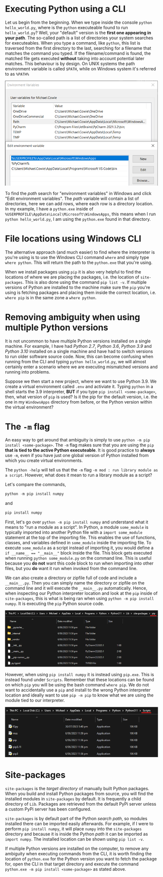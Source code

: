 # Executing Python using a CLI

Let us begin from the beginning. When we type inside the console `python hello_world.py`, where is the `python` executeable found to run `hello_world.py`? Well, your "default" version is the **first one appearing in your path**. The so-called path is a list of directories your system searches for executeables. When you type a command, like `python`, this list is traversed from the first directory to the last, searching for a filename that matches the command you typed. If the filename/command is found, the matched file gets executed **without** taking into account potential later matches. This behaviour is by design. On UNIX systems the path environment variable is called `$PATH`, while on Windows system it's referred to as `%PATH%`

![](./images/environment_variables.png)

To find the *path* search for "environment variables" in Windows and click "Edit environment variables". The *path* variable will contain a list of directories, here we can add rows, where each row is a directory location. In my example, I have a `python.exe` inside of `%USERPROFILE\AppData\Local\Microsoft\WindowsApps`, this means when I run `python hello_world.py`, I am using the `python.exe` found in that directory.

# File locations using Windows CLI

The alternative approach (and much easier) to find where the interpreter is you're using is to use the Windows CLI command `where` and simply type `where python`. This will return the path to the `python.exe` that you're using.

When we install packages using `pip` it is also very helpful to find the locations of where we are placing the packages, i.e. the location of `site-packages`. This is also done using the command `pip list -v`. If multiple versions of Python are installed to the machine make sure the `pip` you're using is fetching packages and placing them inside the correct location, i.e. `where pip` is in the same zone a `where python`.

# Removing ambiguity when using multiple Python versions

It is not uncommon to have multiple Python versions installed on a single machine. For example, I have had *Python 2.7*, *Python 3.6*, *Python 3.9* and *Python 3.10* installed on a single machine and have had to switch versions to run older software source code. Now, this can become confusing when running from the CLI and typing `python hello_world.py`, we will almost certainly enter a scenario where we are executing mismatched versions and running into problems.

Suppose we then start a new project, where we want to use Python 3.9. We create a virtual environment called `.env` and activiate it. Typing `python` in a shell starts the 3.9 interpreter, **BUT** if you type `pip install <some-package>`, then, what version of `pip` is used? Is it the pip for the default version, i.e. the one in my `WindowsApps` directory from before, or the Python version within the virtual environment?

# The `-m` flag

An easy way to get around that ambiguity is simply to use `python -m pip install <some-package>`. The `-m` flag makes sure that you are using the `pip` **that is tied to the active Python executeable**. It is good practice to **always** use `-m`, even if you have just one global version of Python installed from which you create virtual environments.

The `python -help` will tell us that the `-m` flag `-m mod : run library module as a script`. However, what does it mean to run a library module as a script?

Let's compare the commands,

```Python
python -m pip install numpy
```

and

```Python
pip install numpy
```

First, let's go over `python -m pip install numpy` and understand what it means to "run a module as a script". In Python, a module `some_module` is typically imported into another Python file with a `import some_module` statement at the top of the importing file. This enables the use of functions, classes, and variables defined in `some_module` inside the importing file. To execute `some_module` as a script instead of importing it, you would define a `if __name__ == "__main__"` block inside the file. This block gets executed when running `python some_module.py` on the command line. This is useful because you **do not** want this code block to run when importing into other files, but you **do** want it run when invoked from the command line.

We can also create a directory or zipfile full of code and include a `__main__.py`. Then you can simply name the directory or zipfile on the command line and it will execute the `__main__.py` automatically. Hence, when inspecting our Python interpreter location and look at the `pip` inside of `site-packages`, this is what is being ran when using `python -m pip install numpy`. It is executing the `pip` Python source code.


![](./images/pip_1.png)

However, when using `pip install numpy` it is instead using `pip.exe`. This is instead found under `Scripts`. Remember that these locations can be found on which `pip` you will be using the bash command `where pip`. We do not want to accidentally use a `pip` and install to the wrong Python interpreter location and ideally want to use `pip -m pip` to know what we are using the module tied to our interpreter.

![](./images/pip_2.png)


# Site-packages

`site-packages` is the *target directory* of manually built Python packages. When you build and install Python packages from source, you will find the installed modules in `site-packages` by default. It is frequently a child directory of `Lib`. Packages are retrieved from the default PyPi server unless a custom PyPi server has been configured.

`site-packages` is by default part of the Python *search path*, so modules installed there can be imported easily afterwards. For example, if I were to perform `pip install numpy`, it will place `numpy` into the `site-packages` directory and because it is inside the Python *path* it can be imported as `import numpy`. The installed location can be shown using `pip list -v`.

If multiple Python versions are installed on the computer, to remove any ambiguity when executing commands from the CLI, it is worth finding the location of `python.exe` for the Python version you want to fetch the package for, open the CLI in that target directory and execute the command `python.exe -m pip install <some-package>` as stated above.

